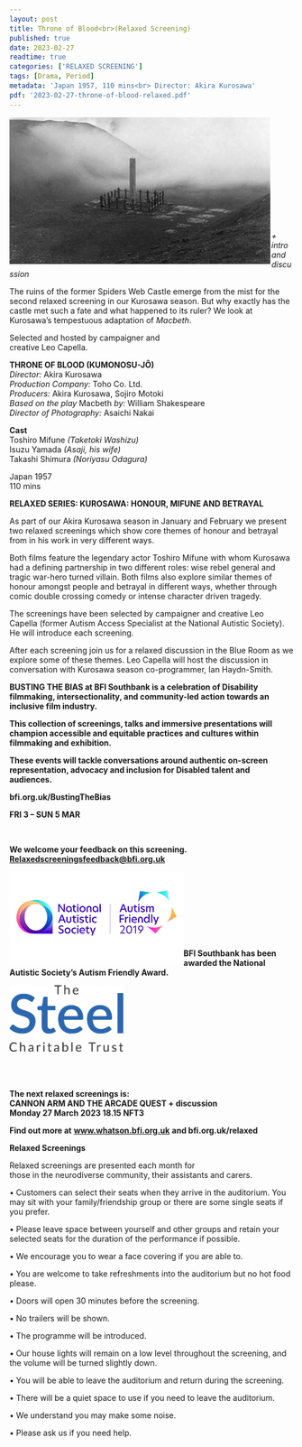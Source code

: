```yaml
---
layout: post
title: Throne of Blood<br>(Relaxed Screening)
published: true
date: 2023-02-27
readtime: true
categories: ['RELAXED SCREENING']
tags: [Drama, Period]
metadata: 'Japan 1957, 110 mins<br> Director: Akira Kurosawa'
pdf: '2023-02-27-throne-of-blood-relaxed.pdf'
---
```


<img style="float: left;" src="/img/throne of blood.png"><br><br><br><br><br><br><br><br><br><br><br>

_+ intro and discussion_

The ruins of the former Spiders Web Castle emerge from the mist for the second relaxed screening in our Kurosawa season. But why exactly has the castle met such a fate and what happened to its ruler? We look at Kurosawa’s tempestuous adaptation of _Macbeth_.

Selected and hosted by campaigner and  
creative Leo Capella.  

**THRONE OF BLOOD (KUMONOSU-JÔ)**  
_Director:_ Akira Kurosawa  
_Production Company:_ Toho Co. Ltd.  
_Producers:_ Akira Kurosawa, Sojiro Motoki  
_Based on the play_ Macbeth _by:_
William Shakespeare  
_Director of Photography:_ Asaichi Nakai  

**Cast**  
Toshiro Mifune _(Taketoki Washizu)_    
Isuzu Yamada _(Asaji, his wife)_    
Takashi Shimura _(Noriyasu Odagura)_  

Japan 1957  
110 mins  


**RELAXED SERIES: KUROSAWA: HONOUR, MIFUNE AND BETRAYAL**  

As part of our Akira Kurosawa season in January and February we present two relaxed screenings which show core themes of honour and betrayal from in his work in very different ways.

Both films feature the legendary actor Toshiro Mifune with whom Kurosawa had a defining partnership in two different roles: wise rebel general and tragic war-hero turned villain. Both films also explore similar themes of honour amongst people and betrayal in different ways, whether through comic double crossing comedy or intense character driven tragedy.

The screenings have been selected by campaigner and creative Leo Capella (former Autism Access Specialist at the National Autistic Society). He will introduce each screening.

After each screening join us for a relaxed discussion in the Blue Room as we explore some of these themes. Leo Capella will host the discussion in conversation with Kurosawa season co-programmer, Ian Haydn-Smith.
<br>

**BUSTING THE BIAS at BFI Southbank is a celebration of Disability filmmaking, intersectionality, and community-led action towards an inclusive film industry.**

**This collection of screenings, talks and immersive presentations will champion accessible and equitable practices and cultures within filmmaking and exhibition.**

**These events will tackle conversations around authentic on-screen representation, advocacy and inclusion for Disabled talent and audiences.**

**bfi.org.uk/BustingTheBias**

**FRI 3 – SUN 5 MAR**


<br>

**We welcome your feedback on this screening. Relaxedscreeningsfeedback@bfi.org.uk**


<img style="float: left;" src="/img/autistic_society.png"><br><br><br><br><br><br><br><br>
**BFI Southbank has been awarded the National Autistic Society’s Autism Friendly Award.**

<img style="float: left;" src="/img/steel-charitable-trust-logo-01.jpg" width="40%" height="40%"><br><br><br><br><br><br><br><br><br><br>


**The next relaxed screenings is:<br>
CANNON ARM AND THE ARCADE QUEST + discussion  
Monday 27 March 2023 18.15 NFT3**  



**Find out more at**
**www.whatson.bfi.org.uk**
**and bfi.org.uk/relaxed**

**Relaxed Screenings**<br>

Relaxed screenings are presented each month for  
those in the neurodiverse community, their assistants and carers.

• Customers can select their seats when they arrive in the auditorium. You may sit with your family/friendship group or there are some single seats if you prefer.

• Please leave space between yourself and other groups and retain your selected seats for the duration of the performance if possible.

• We encourage you to wear a face covering if you are  able to.

• You are welcome to take refreshments into the auditorium but no hot food please.

• Doors will open 30 minutes before the screening.

• No trailers will be shown.

• The programme will be introduced.

• Our house lights will remain on a low level throughout the screening, and the volume will be turned slightly down.

• You will be able to leave the auditorium and return during the screening.

• There will be a quiet space to use if you need to leave the auditorium.

• We understand you may make some noise.

• Please ask us if you need help.
